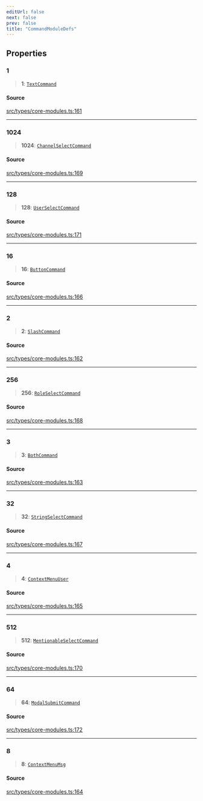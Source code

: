 ```yaml
---
editUrl: false
next: false
prev: false
title: "CommandModuleDefs"
---
```


## Properties

### 1

> **1**: [`TextCommand`](/v4/api/interfaces/textcommand/)

#### Source

[src/types/core-modules.ts:161](https://github.com/sern-handler/handler/blob/45665292ae99b70b419575eef2271e29523a30e0/src/types/core-modules.ts#L161)

***

### 1024

> **1024**: [`ChannelSelectCommand`](/v4/api/interfaces/channelselectcommand/)

#### Source

[src/types/core-modules.ts:169](https://github.com/sern-handler/handler/blob/45665292ae99b70b419575eef2271e29523a30e0/src/types/core-modules.ts#L169)

***

### 128

> **128**: [`UserSelectCommand`](/v4/api/interfaces/userselectcommand/)

#### Source

[src/types/core-modules.ts:171](https://github.com/sern-handler/handler/blob/45665292ae99b70b419575eef2271e29523a30e0/src/types/core-modules.ts#L171)

***

### 16

> **16**: [`ButtonCommand`](/v4/api/interfaces/buttoncommand/)

#### Source

[src/types/core-modules.ts:166](https://github.com/sern-handler/handler/blob/45665292ae99b70b419575eef2271e29523a30e0/src/types/core-modules.ts#L166)

***

### 2

> **2**: [`SlashCommand`](/v4/api/interfaces/slashcommand/)

#### Source

[src/types/core-modules.ts:162](https://github.com/sern-handler/handler/blob/45665292ae99b70b419575eef2271e29523a30e0/src/types/core-modules.ts#L162)

***

### 256

> **256**: [`RoleSelectCommand`](/v4/api/interfaces/roleselectcommand/)

#### Source

[src/types/core-modules.ts:168](https://github.com/sern-handler/handler/blob/45665292ae99b70b419575eef2271e29523a30e0/src/types/core-modules.ts#L168)

***

### 3

> **3**: [`BothCommand`](/v4/api/interfaces/bothcommand/)

#### Source

[src/types/core-modules.ts:163](https://github.com/sern-handler/handler/blob/45665292ae99b70b419575eef2271e29523a30e0/src/types/core-modules.ts#L163)

***

### 32

> **32**: [`StringSelectCommand`](/v4/api/interfaces/stringselectcommand/)

#### Source

[src/types/core-modules.ts:167](https://github.com/sern-handler/handler/blob/45665292ae99b70b419575eef2271e29523a30e0/src/types/core-modules.ts#L167)

***

### 4

> **4**: [`ContextMenuUser`](/v4/api/interfaces/contextmenuuser/)

#### Source

[src/types/core-modules.ts:165](https://github.com/sern-handler/handler/blob/45665292ae99b70b419575eef2271e29523a30e0/src/types/core-modules.ts#L165)

***

### 512

> **512**: [`MentionableSelectCommand`](/v4/api/interfaces/mentionableselectcommand/)

#### Source

[src/types/core-modules.ts:170](https://github.com/sern-handler/handler/blob/45665292ae99b70b419575eef2271e29523a30e0/src/types/core-modules.ts#L170)

***

### 64

> **64**: [`ModalSubmitCommand`](/v4/api/interfaces/modalsubmitcommand/)

#### Source

[src/types/core-modules.ts:172](https://github.com/sern-handler/handler/blob/45665292ae99b70b419575eef2271e29523a30e0/src/types/core-modules.ts#L172)

***

### 8

> **8**: [`ContextMenuMsg`](/v4/api/interfaces/contextmenumsg/)

#### Source

[src/types/core-modules.ts:164](https://github.com/sern-handler/handler/blob/45665292ae99b70b419575eef2271e29523a30e0/src/types/core-modules.ts#L164)
